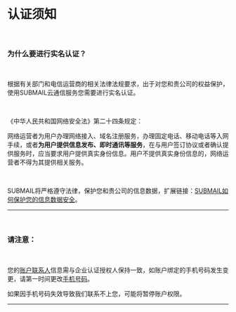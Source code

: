 # 认证须知

<br />

### **为什么要进行实名认证？**

<br />

根据有关部门和电信运营商的相关法律法规要求，出于对您和贵公司的权益保护，使用SUBMAIL云通信服务您需要进行实名认证。

<br />

《中华人民共和国网络安全法》第二十四条规定：

网络运营者为用户办理网络接入、域名注册服务，办理固定电话、移动电话等入网手续，或者**为用户提供信息发布、即时通讯等服务**，在与用户签订协议或者确认提供服务时，应当要求用户提供真实身份信息。用户不提供真实身份信息的，网络运营者不得为其提供相关服务。

<br />

SUBMAIL将严格遵守法律，保护您和贵公司的信息数据，扩展链接：[SUBMAIL如何保护您的信息数据安全](https://www.mysubmail.com/policy/zh_cn)。

------

<br />

### **请注意：**

<br />

您的[账户联系人](https://www.mysubmail.com/console/account/settings/)信息需与企业认证授权人保持一致，如账户绑定的手机号码发生变更，请第一时间更改[手机号码](https://www.mysubmail.com/console/account/settings/)。

如果因手机号码失效导致我们联系不上您，可能将暂停账户权限。

------